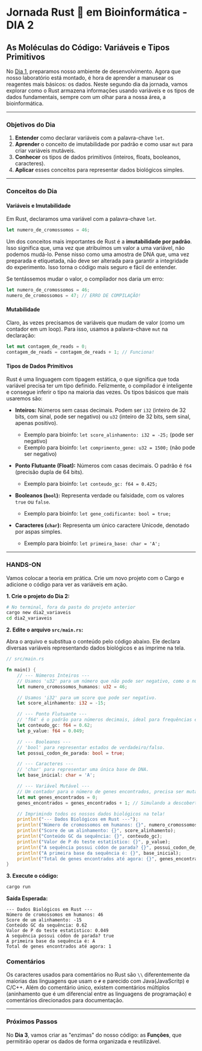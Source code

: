 # Jornada Rust 🦀 em Bioinformática - DIA 2

## As Moléculas do Código: Variáveis e Tipos Primitivos

No [Dia 1](https://github.com/mlfalco-bioinfo/journey-rust-bio/blob/main/week_1/DIA_01.md), preparamos nosso ambiente de desenvolvimento. Agora que nosso laboratório está montado, é hora de aprender a manusear os reagentes mais básicos: os dados. Neste segundo dia da jornada, vamos explorar como o Rust armazena informações usando variáveis e os tipos de dados fundamentais, sempre com um olhar para a nossa área, a bioinformática.

---

### Objetivos do Dia

1.  **Entender** como declarar variáveis com a palavra-chave `let`.
2.  **Aprender** o conceito de imutabilidade por padrão e como usar `mut` para criar variáveis mutáveis.
3.  **Conhecer** os tipos de dados primitivos (inteiros, floats, booleanos, caracteres).
4.  **Aplicar** esses conceitos para representar dados biológicos simples.

---

### Conceitos do Dia

#### Variáveis e Imutabilidade

Em Rust, declaramos uma variável com a palavra-chave `let`.

```rust
let numero_de_cromossomos = 46;
```

Um dos conceitos mais importantes de Rust é a **imutabilidade por padrão**. Isso significa que, uma vez que atribuímos um valor a uma variável, não podemos mudá-lo. Pense nisso como uma amostra de DNA que, uma vez preparada e etiquetada, não deve ser alterada para garantir a integridade do experimento. Isso torna o código mais seguro e fácil de entender.

Se tentássemos mudar o valor, o compilador nos daria um erro:
```rust
let numero_de_cromossomos = 46;
numero_de_cromossomos = 47; // ERRO DE COMPILAÇÃO!
```

#### Mutabilidade

Claro, às vezes precisamos de variáveis que mudam de valor (como um contador em um loop). Para isso, usamos a palavra-chave `mut` na declaração:

```rust
let mut contagem_de_reads = 0;
contagem_de_reads = contagem_de_reads + 1; // Funciona!
```

#### Tipos de Dados Primitivos

Rust é uma linguagem com tipagem estática, o que significa que toda variável precisa ter um tipo definido. Felizmente, o compilador é inteligente e consegue inferir o tipo na maioria das vezes. Os tipos básicos que mais usaremos são:

* **Inteiros:** Números sem casas decimais. Podem ser `i32` (inteiro de 32 bits, com sinal, pode ser negativo) ou `u32` (inteiro de 32 bits, sem sinal, apenas positivo).
    * Exemplo para bioinfo: `let score_alinhamento: i32 = -25;` (pode ser negativo)
    * Exemplo para bioinfo: `let comprimento_gene: u32 = 1500;` (não pode ser negativo)

* **Ponto Flutuante (Float):** Números com casas decimais. O padrão é `f64` (precisão dupla de 64 bits).
    * Exemplo para bioinfo: `let conteudo_gc: f64 = 0.425;`

* **Booleanos (`bool`):** Representa verdade ou falsidade, com os valores `true` ou `false`.
    * Exemplo para bioinfo: `let gene_codificante: bool = true;`

* **Caracteres (`char`):** Representa um único caractere Unicode, denotado por aspas simples.
    * Exemplo para bioinfo: `let primeira_base: char = 'A';`

---

### HANDS-ON

Vamos colocar a teoria em prática. Crie um novo projeto com o Cargo e adicione o código para ver as variáveis em ação.

**1. Crie o projeto do Dia 2:**

```bash
# No terminal, fora da pasta do projeto anterior
cargo new dia2_variaveis
cd dia2_variaveis
```

**2. Edite o arquivo `src/main.rs`:**

Abra o arquivo e substitua o conteúdo pelo código abaixo. Ele declara diversas variáveis representando dados biológicos e as imprime na tela.

```rust
// src/main.rs

fn main() {
    // --- Números Inteiros ---
    // Usamos 'u32' para um número que não pode ser negativo, como o número de cromossomos.
    let numero_cromossomos_humanos: u32 = 46;

    // Usamos 'i32' para um score que pode ser negativo.
    let score_alinhamento: i32 = -15;

    // --- Ponto Flutuante ---
    // 'f64' é o padrão para números decimais, ideal para frequências e probabilidades.
    let conteudo_gc: f64 = 0.62;
    let p_value: f64 = 0.049;

    // --- Booleanos ---
    // 'bool' para representar estados de verdadeiro/falso.
    let possui_codon_de_parada: bool = true;

    // --- Caracteres ---
    // 'char' para representar uma única base de DNA.
    let base_inicial: char = 'A';

    // --- Variável Mutável ---
    // Um contador para o número de genes encontrados, precisa ser mutável.
    let mut genes_encontrados = 0;
    genes_encontrados = genes_encontrados + 1; // Simulando a descoberta de um gene.

    // Imprimindo todos os nossos dados biológicos na tela!
    println!("--- Dados Biológicos em Rust ---");
    println!("Número de cromossomos em humanos: {}", numero_cromossomos_humanos);
    println!("Score de um alinhamento: {}", score_alinhamento);
    println!("Conteúdo GC da sequência: {}", conteudo_gc);
    println!("Valor de P do teste estatístico: {}", p_value);
    println!("A sequência possui códon de parada? {}", possui_codon_de_parada);
    println!("A primeira base da sequência é: {}", base_inicial);
    println!("Total de genes encontrados até agora: {}", genes_encontrados);
}
```

**3. Execute o código:**

```bash
cargo run
```

**Saída Esperada:**

```
--- Dados Biológicos em Rust ---
Número de cromossomos em humanos: 46
Score de um alinhamento: -15
Conteúdo GC da sequência: 0.62
Valor de P do teste estatístico: 0.049
A sequência possui códon de parada? true
A primeira base da sequência é: A
Total de genes encontrados até agora: 1
```
### Comentários

Os caracteres usados para comentários no Rust são `\\` diferentemente da maiorias das linguagens que usam o `#` e parecido com Java(JavaScritp) e C/C++.
Além do comentário único, existem comentários múltiplos (aninhamento que é um diferencial entre as linguagens de programação) e comentários direcionados para 
documentação.

---

### Próximos Passos

No **Dia 3**, vamos criar as "enzimas" do nosso código: as **Funções**, que permitirão operar os dados de forma organizada e reutilizável.
